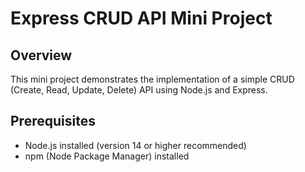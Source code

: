 # Express CRUD API Mini Project

## Overview

This mini project demonstrates the implementation of a simple CRUD (Create, Read, Update, Delete) API using Node.js and Express.

## Prerequisites

- Node.js installed (version 14 or higher recommended)
- npm (Node Package Manager) installed

